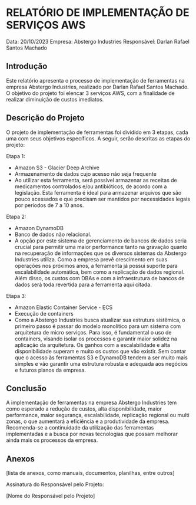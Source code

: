 # RELATÓRIO DE IMPLEMENTAÇÃO DE SERVIÇOS AWS

Data: 20/10/2023
Empresa: Abstergo Industries 
Responsável: Darlan Rafael Santos Machado

## Introdução
Este relatório apresenta o processo de implementação de ferramentas na empresa Abstergo Industries, realizado por Darlan Rafael Santos Machado. O objetivo do projeto foi elencar 3 serviços AWS, com a finalidade de realizar diminuição de custos imediatos.

## Descrição do Projeto
O projeto de implementação de ferramentas foi dividido em 3 etapas, cada uma com seus objetivos específicos. A seguir, serão descritas as etapas do projeto:

Etapa 1: 
- Amazon S3 - Glacier Deep Archive
- Armazenamento de dados cujo acesso não seja frequente
- Ao utilizar esta ferramenta, será possível armazenar as receitas de medicamentos controlados e/ou antibióticos, de acordo com a legislação. Esta ferramenta é ideal para armazenar arquivos que são pouco acessados e que precisam ser mantidos por necessidades legais por períodos de 7 a 10 anos.

Etapa 2: 
- Amazon DynamoDB
- Banco de dados não relacional.
- A opção por este sistema de gerenciamento de bancos de dados seria crucial para permitir uma maior performance tanto na gravação quanto na recuperação de informações que os diversos sistemas da Abstergo Industries utiliza. Como a empresa prevê crescimento em suas operações nos próximos anos, a ferramenta já possui suporte para escalabilidade automática, bem como a replicação de dados regional. Além disso, os custos com DBAs e com a infraestrutura de bancos de dados será toda revertida para a ferramenta aqui citada.

Etapa 3: 
- Amazon Elastic Container Service - ECS
- Execução de containers
- Como a Abstergo Industries busca atualizar sua estrutura sistêmica, o primeiro passo é passar do modelo monolítico para um sistema com arquitetura de micro serviços. Para isso, é fundamental o uso de containers, visando isolar os processos e garantir maior solidez na aplicação da arquitetura. Os ganhos com a escalabilidade e alta disponibilidade superam e muito os custos que vão existir. Sem contar que o acesso às ferramentas S3 e DynamoDB tendem a ser muito mais simples e vão garantir uma estrutura robusta e adequada aos negócios e futuros planos da empresa.



## Conclusão
A implementação de ferramentas na empresa Abstergo Industries tem como esperado a redução de custos, alta disponibilidade, maior performance, maior segurança, escalabilidade, replicação regional ou multi zonas, o que aumentará a eficiência e a produtividade da empresa. Recomenda-se a continuidade da utilização das ferramentas implementadas e a busca por novas tecnologias que possam melhorar ainda mais os processos da empresa.

## Anexos

[lista de anexos, como manuais, documentos, planilhas, entre outros]

Assinatura do Responsável pelo Projeto:

[Nome do Responsável pelo Projeto]

